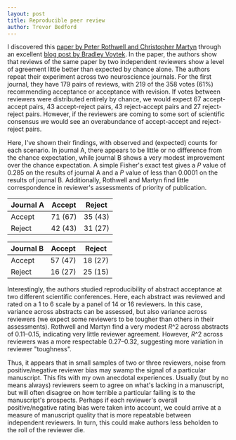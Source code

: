 ```yaml
---
layout: post
title: Reproducible peer review
author: Trevor Bedford
---
```


I discovered this [paper by Peter Rothwell and Christopher Martyn](http://brain.oxfordjournals.org/content/123/9/1964) through an excellent [blog post by Bradley Voytek](http://blogs.scientificamerican.com/guest-blog/2011/11/02/what-is-peer-review-for/).  In the paper, the authors show that reviews of the same paper by two independent reviewers show a level of agreement little better than expected by chance alone.  The authors repeat their experiment across two neuroscience journals.  For the first journal, they have 179 pairs of reviews, with 219 of the 358 votes (61%) recommending acceptance or acceptance with revision.  If votes between reviewers were distributed entirely by chance, we would expect 67 accept-accept pairs, 43 accept-reject pairs, 43 reject-accept pairs and 27 reject-reject pairs.  However, if the reviewers are coming to some sort of scientific consensus we would see an overabundance of accept-accept and reject-reject pairs.  

Here, I've shown their findings, with observed and (expected) counts for each scenario.  In journal A, there appears to be little or no difference from the chance expectation, while journal B shows a very modest improvement over the chance expectation.  A simple Fisher's exact test gives a *P* value of 0.285 on the results of journal A and a *P* value of less than 0.0001 on the results of journal B.  Additionally, Rothwell and Martyn find little correspondence in reviewer's assessments of priority of publication.

Journal A | Accept  | Reject
--------- | ------- | ------
Accept    | 71 (67) | 35 (43)
Reject    | 42 (43) | 31 (27)

Journal B | Accept  | Reject
--------- | ------- | ------
Accept    | 57 (47) | 18 (27)
Reject    | 16 (27) | 25 (15)

Interestingly, the authors studied reproducibility of abstract acceptance at two different scientific conferences.  Here, each abstract was reviewed and rated on a 1 to 6 scale by a panel of 14 or 16 reviewers.  In this case, variance across abstracts can be assessed, but also variance across reviewers (we expect some reviewers to be tougher than others in their assessments).  Rothwell and Martyn find a very modest *R*^2 across abstracts of 0.11–0.15, indicating very little reviewer agreement.  However, *R*^2 across reviewers was a more respectable 0.27–0.32, suggesting more variation in reviewer "toughness".

Thus, it appears that in small samples of two or three reviewers, noise from positive/negative reviewer bias may swamp the signal of a particular manuscript.  This fits with my own anecdotal experiences.  Usually (but by no means always) reviewers seem to agree on what's lacking in a manuscript, but will often disagree on how terrible a particular failing is to the manuscript's prospects.  Perhaps if each reviewer's overall positive/negative rating bias were taken into account, we could arrive at a measure of manuscript quality that is more repeatable between independent reviewers.  In turn, this could make authors less beholden to the roll of the reviewer die.

